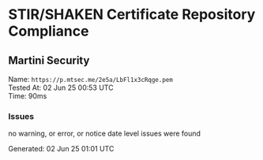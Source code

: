 # STIR/SHAKEN Certificate Repository Compliance

## Martini Security

Name: `https://p.mtsec.me/2e5a/LbFl1x3cRqge.pem`\
Tested At: 02 Jun 25 00:53 UTC\
Time: 90ms

### Issues

no warning, or error, or notice date level issues were found

Generated: 02 Jun 25 01:01 UTC